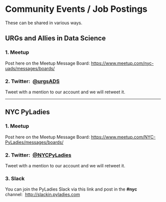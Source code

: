 # Community Events / Job Postings 
These can be shared in various ways.

## URGs and Allies in Data Science

### 1. Meetup  
Post here on the Meetup Message Board:  https://www.meetup.com/nyc-uads/messages/boards/

### 2. Twitter:  [@urgsADS](https://twitter.com/urgsADS)  
Tweet with a mention to our account and we will retweet it.

---

## NYC PyLadies

### 1. Meetup 
Post here on the Meetup Message Board: https://www.meetup.com/NYC-PyLadies/messages/boards/

### 2. Twitter:  [@NYCPyLadies](https://twitter.com/NYCPyLadies)
Tweet with a mention to our account and we will retweet it.

### 3. Slack
You can join the PyLadies Slack via this link and post in the **#nyc** channel:  http://slackin.pyladies.com

